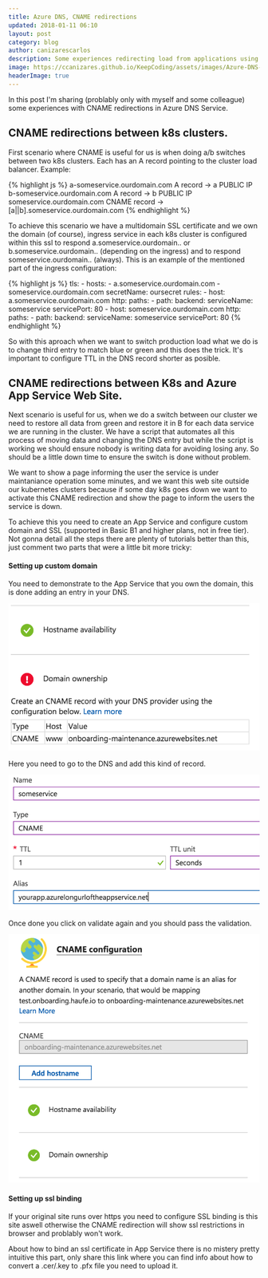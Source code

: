 ```yaml
---
title: Azure DNS, CNAME redirections
updated: 2018-01-11 06:10
layout: post
category: blog
author: canizarescarlos
description: Some experiences redirecting load from applications using Azure DNS
image: https://ccanizares.github.io/KeepCoding/assets/images/Azure-DNS-620x264.png
headerImage: true
---
```


In this post I'm sharing (problably only with myself and some colleague) some experiences with CNAME redirections in Azure DNS Service.

## CNAME redirections between k8s clusters.

First scenario where CNAME is useful for us is when doing a/b switches between two k8s clusters. Each has an A record pointing to the cluster load balancer.  Example: 

{% highlight js %}
a-someservice.ourdomain.com A record ->  a PUBLIC IP
b-someservice.ourdomain.com A record ->  b PUBLIC IP
someservice.ourdomain.com CNAME record ->  [a||b].someservice.ourdomain.com
{% endhighlight %}

To achieve this scenario we have a multidomain SSL certificate and we own the domain (of course), ingress service in each k8s cluster is configured within this ssl to respond a.someservice.ourdomain.. or b.someservice.ourdomain.. (depending on the ingress) and to respond someservice.ourdomain.. (always). This is an example of the mentioned part of the ingress configuration:

{% highlight js %}
  tls:
    - hosts:
      -  a.someservice.ourdomain.com
      -  someservice.ourdomain.com
      secretName: oursecret
  rules:
    - host: a.someservice.ourdomain.com
      http:
        paths:
        - path:
          backend:
            serviceName: someservice
            servicePort: 80
    - host: someservice.ourdomain.com
      http:
        paths:
        - path:
          backend:
            serviceName: someservice
            servicePort: 80
{% endhighlight %}

So with this aproach when we want to switch production load what we do is to change third entry to match blue or green and this does the trick. It's important to configure TTL in the DNS record shorter as posible. 

## CNAME redirections between K8s and Azure App Service Web Site. 

Next scenario is useful for us, when we do a switch between our cluster we need to restore all data from green and restore it in B for each data service we are running in the cluster. We have a script that automates all this process of moving data and changing the DNS entry but while the script is working we should ensure nobody is writing data for avoiding losing any. So should be a little down time to ensure the switch is done without problem. 

We want to show a page informing the user the service is under maintaniance operation some minutes, and we want this web site outside our kubernetes clusters because if some day k8s goes down we want to activate this CNAME redirection and show the page to inform the users the service is down. 

To achieve this you need to create an App Service and configure custom domain and SSL (supported in Basic B1 and higher plans, not in free tier). Not gonna detail all the steps there are plenty of tutorials better than this, just comment two parts that were a little bit more tricky: 

#### Setting up custom domain 

You need to demonstrate to the App Service that you own the domain, this is done adding an entry in your DNS. 

<img src='../assets/images/azure-dns-cname-redirection.png' />

Here you need to go to the DNS and add this kind of record.

<img src='../assets/images/azure-dns-entry-cname-redirection.png' />

Once done you click on validate again and you should pass the validation. 

<img src='../assets/images/azure-dns-cname-redirection-ok.png' />

#### Setting up ssl binding

If your original site runs over https you need to configure SSL binding is this site aswell otherwise the CNAME redirection will show ssl restrictions in browser and problably won't work. 

About how to bind an ssl certificate in App Service there is no mistery pretty intuitive this part, only share this link where you can find info about how to convert a .cer/.key to .pfx file you need to upload it. 
